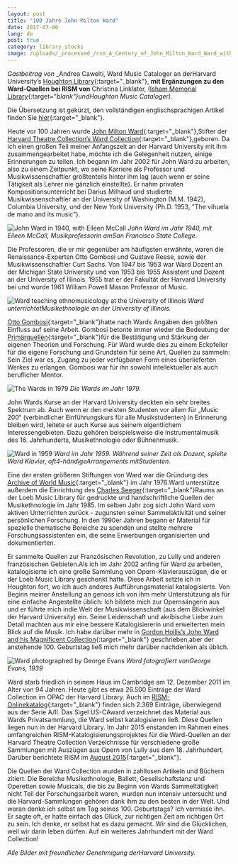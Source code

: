 ```yaml
---
layout: post
title: "100 Jahre John Milton Ward"
date: 2017-07-06
lang: de
post: true
category: library_stocks
image: /uploads/_processed_/csm_A_Century_of_John_Milton_Ward_Ward_with_Seeger_768x750_44af6f1b19.jpg
---
```



_Gastbeitrag von_ _Andrea Cawelti, Ward Music Cataloger an derHarvard University’s [Houghton Library](http://hcl.harvard.edu/houghton){:target="_blank"}, __mit Ergänzungen zu den Ward-Quellen bei RISM von__ Christina Linklater, ([Isham Memorial Library](http://hcl.harvard.edu/libraries/loebmusic/isham/index.cfm){:target="_blank"}undHoughton Music Cataloger)._

Die Übersetzung ist gekürzt, den vollständigen englischsprachigen Artikel finden Sie [hier](/library_stocks/2017/07/06/a-century-of-john-milton-ward.html){:target="_blank"}.



Heute vor 100 Jahren wurde [John Milton Ward](https://en.wikipedia.org/wiki/John_Milton_Ward_IV){:target="_blank"},Stifter der [Harvard Theatre Collection’s Ward Collection](http://hcl.harvard.edu/libraries/houghton/collections/htc/index.cfm#overview){:target="_blank"},geboren. Da ich einen großen Teil meiner Anfangszeit an der Harvard University mit ihm zusammengearbeitet habe, möchte ich die Gelegenheit nutzen, einige Erinnerungen zu teilen. Ich begann im Jahr 2002 für John Ward zu arbeiten, also zu einem Zeitpunkt, wo seine Karriere als Professor und Musikwissenschaftler größtenteils hinter ihm lag (auch wenn er seine Tätigkeit als Lehrer nie gänzlich einstellte). Er nahm privaten Kompositionsunterricht bei Darius Milhaud und studierte Musikwissenschaftler an der University of Washington (M.M. 1942), Columbia University, und der New York University (Ph.D. 1953, "The vihuela de mano and its music").

![John Ward in 1940, with Eileen McCall](http://rism.info/fileadmin/content/news/A_Century_of_John_Milton_Ward/A_Century_of_John_Milton_Ward_JohnMWard1940_592x604.jpg)
_John Ward im Jahr 1940, mit Eileen McCall, Musikprofessorin amSan Francisco State College._

Die Professoren, die er mir gegenüber am häufigsten erwähnte, waren die Renaissance-Experten Otto Gombosi und Gustave Reese, sowie der Musikwissenschaftler Curt Sachs. Von 1947 bis 1953 war Ward Dozent an der Michigan State University und von 1953 bis 1955 Assistent und Dozent an der University of Illinois. 1955 trat er der Fakultät der Harvard University bei und wurde 1961 William Powell Mason Professor of Music.

![Ward teaching ethnomusicology at the University of Illinois](http://rism.info/fileadmin/content/news/A_Century_of_John_Milton_Ward/A_Century_of_John_Milton_Ward_WardUofILca1948_620x517.jpg)
_Ward unterrichtetMusikethnologie an der University of Illinois._

[Otto Gombosi](https://www.jstor.org/stable/931962?seq=1#page_scan_tab_contents){:target="_blank"}hatte nach Wards Angaben den größten Einfluss auf seine Arbeit. Gombosi betonte immer wieder die Bedeutung der [Primärquellen](http://www.loc.gov/teachers/usingprimarysources/){:target="_blank"}für die Bestätigung und Stärkung der eigenen Theorien und Forschung. Für Ward wurde dies zu einem Eckpfeiler für die eigene Forschung und Grundstein für seine Art, Quellen zu sammeln: Sein Ziel war es, Zugang zu jeder verfügbaren Form eines überlieferten Werkes zu erlangen. Gombosi war für ihn sowohl intellektueller als auch beruflicher Mentor.

![The Wards in 1979](http://rism.info/fileadmin/content/news/A_Century_of_John_Milton_Ward/A_Century_of_John_Milton_Ward_Wards1979_615x614.jpg)
_Die Wards im Jahr 1979._

John Wards Kurse an der Harvard University deckten ein sehr breites Spektrum ab. Auch wenn er den meisten Studenten vor allem für „Music 200“ (verbindlicher Einführungskurs für alle Musikstudenten) in Erinnerung bleiben wird, leitete er auch Kurse aus seinem eigentlichem Interessengebieten. Dazu gehören beispielsweise die Instrumentalmusik des 16. Jahrhunderts, Musikethnologie oder Bühnenmusik.

![Ward in 1959](http://rism.info/fileadmin/content/news/A_Century_of_John_Milton_Ward/A_Century_of_John_Milton_Ward_JohnMWard1959_568x465_01.jpg)
_Ward im Jahr 1959. Während seiner Zeit als Dozent, spielte Ward Klavier, oft4-händigeArrangements mitStudenten._

Eine der ersten größeren Stiftungen von Ward war die Gründung des [Archive of World Music](http://hcl.harvard.edu/libraries/loebmusic/collections/archive.cfm){:target="_blank"} im Jahr 1976.Ward unterstütze außerdem die Einrichtung des [Charles Seeger](https://de.wikipedia.org/wiki/Charles_Seeger){:target="_blank"}Raums an der Loeb Music Library für gedruckte und handschriftliche Quellen der Musikethnologie im Jahr 1985. Im selben Jahr zog sich John Ward vom aktiven Unterrichten zurück - zugunsten seiner Sammelaktivität und seiner persönlichen Forschung. In den 1990er Jahren begann er Material für spezielle thematische Bereiche zu spenden und stellte mehrere Forschungsassistenten ein, die seine Erwerbungen organisierten und dokumentierten.

Er sammelte Quellen zur Französischen Revolution, zu Lully und anderen französischen Gebieten.Als ich im Jahr 2002 anfing für Ward zu arbeiten, katalogisierte ich eine große Sammlung von Opern-Klavierauszügen, die er der Loeb Music Library geschenkt hatte. Diese Arbeit setzte ich in Houghton fort, wo ich auch anderes Aufführungsmaterial katalogisierte. Von Beginn meiner Anstellung an genoss ich von ihm mehr Unterstützung als für eine einfache Angestellte üblich: Ich bildete mich zur Opernsängerin aus und er führte mich indie Welt der Musikwissenschaft (aus dem Blickwinkel der Harvard University) ein. Seine Leidenschaft und akribische Liebe zum Detail machten aus mir eine bessere Katalogisiererin und erweiterten mein Blick auf die Musik. Ich habe darüber mehr in [Gordon Hollis’s John Ward and his Magnificent Collection](http://id.lib.harvard.edu/aleph/012566662/catalog){:target="_blank"} geschrieben,aber der anstehende 100. Geburtstag ließ mich mehr darüber nachdenken als üblich.

![Ward photographed by George Evans](http://rism.info/fileadmin/content/news/A_Century_of_John_Milton_Ward/A_Century_of_John_Milton_Ward_WardGeorgeEvans1939_426x535.jpg)
_Ward fotografiert vonGeorge Evans, 1939_

Ward starb friedlich in seinem Haus im Cambridge am 12. Dezember 2011 im Alter von 94 Jahren. Heute gibt es etwa 26.500 Einträge der Ward Collection im OPAC der Harvard Library. Auch im [RISM-Onlinekatalog](https://opac.rism.info/search?View=rism&siglum=US-CAward&Language=de){:target="_blank"} finden sich 2.369 Einträge, überwiegend aus der Serie A/II. Das Sigel US-CAward verzeichnet das Material aus Wards Privatsammlung, die Ward selbst katalogisieren ließ. Diese Quellen liegen nun in der Harvard Library. Im Jahr 2015 enstanden im Rahmen eines umfangreichen RISM-Katalogisierungsprojektes für die Ward-Quellen an der Harvard Theatre Collection Verzeichnisse für verschiedene große Sammlungen mit Auszügen aus Opern von Lully aus dem 18. Jahrhundert. Darüber berichtete RISM im [August 2015](/library_stocks/2015/08/03/cataloguing-17th-and-18thcentury-manuscripts-of.html){:target="_blank"}.

Die Quellen der Ward Collection wurden in zahllosen Artikeln und Büchern zitiert. Die Bereiche Musikethnologie, Ballett, Gesellschaftstanz und Operetten sowie Musicals, die bis zu Beginn von Wards Sammeltätigkeit nicht Teil der Forschungsarbeit waren, wurden nun intensiv untersucht und die Harvard-Sammlungen gehören dank ihm zu den besten in der Welt. Und woran denke ich selbst am Tag seines 100. Geburtstags? Ich vermisse ihn. Er sagte oft, er hatte einfach das Glück, zur richtigen Zeit am richtigen Ort zu sein. Ich denke, er selbst hat es dazu gemacht. Wir sind die Glücklichen, weil wir darin leben dürfen. Auf ein weiteres Jahrhundert mit der Ward Collection!

_Alle Bilder mit freundlicher Genehmigung derHarvard University._



<script type="text/javascript">var switchTo5x=true;</script><script type="text/javascript" src="http://w.sharethis.com/button/buttons.js"></script><script type="text/javascript">stLight.options({publisher: "9b601438-1ce1-49d8-bfd7-9cff5df54c17", doNotHash: false, doNotCopy: false, hashAddressBar: false});</script>
